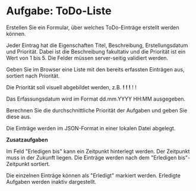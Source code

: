 # Aufgabe: ToDo-Liste

Erstellen Sie ein Formular, über welches ToDo-Einträge erstellt werden können. 

Jeder Eintrag hat die Eigenschaften Titel, Beschreibung, Erstellungsdatum und Priorität. Dabei ist die Beschreibung fakultativ und die Priorität ist ein Wert von 1 bis 5. Die Felder müssen server-seitig validiert werden.

Geben Sie im Browser eine Liste mit den bereits erfassten Einträgen aus, sortiert nach Priorität.

Die Priorität soll visuell abgebildet werden, z.B. **! ! !** ! !

Das Erfassungsdatum wird im Format dd.mm.YYYY HH:MM ausgegeben.

Berechnen Sie die durchschnittliche Priorität der Aufgaben und geben Sie diese aus.

Die Einträge werden im JSON-Format in einer lokalen Datei abgelegt.

**Zusatzaufgaben**

Im Feld "Erledigen bis" kann ein Zeitpunkt hinterlegt werden. Der Zeitpunkt muss in der Zukunft liegen. Die Einträge werden nach dem "Erledigen bis"-Zeitpunkt sortiert.

Die einzelnen Einträge können als "Erledigt" markiert werden. Erledigte Aufgaben werden inaktiv dargestellt.
<!--stackedit_data:
eyJoaXN0b3J5IjpbNjU3NjcwNjA5XX0=
-->
